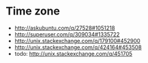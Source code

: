 Time zone
======================================
- http://askubuntu.com/q/27528#1051218
- http://superuser.com/q/309034#1335722
- http://unix.stackexchange.com/q/179100#452900
- http://unix.stackexchange.com/q/424164#453508
- todo: http://unix.stackexchange.com/q/451705
